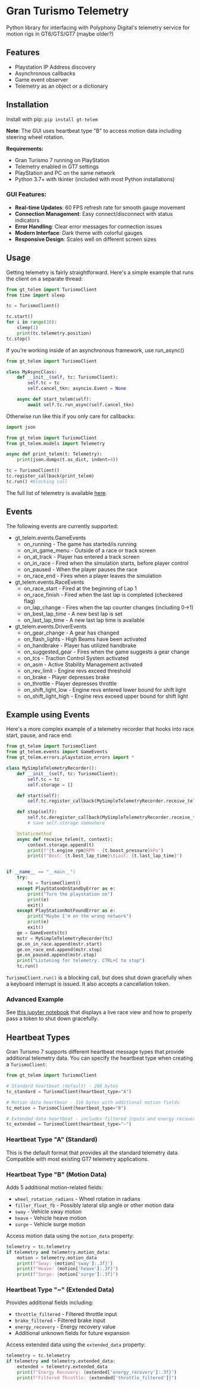 # Gran Turismo Telemetry
Python library for interfacing with Polyphony Digital's telemetry service for motion rigs in GT6/GTS/GT7 (maybe older?)

## Features
* Playstation IP Address discovery
* Asynchronous callbacks
* Game event observer
* Telemetry as an object or a dictionary

## Installation
Install with pip:
`pip install gt-telem`

**Note**: The GUI uses heartbeat type "B" to access motion data including steering wheel rotation.

**Requirements:**
- Gran Turismo 7 running on PlayStation
- Telemetry enabled in GT7 settings
- PlayStation and PC on the same network
- Python 3.7+ with tkinter (included with most Python installations)

### GUI Features:
- **Real-time Updates**: 60 FPS refresh rate for smooth gauge movement
- **Connection Management**: Easy connect/disconnect with status indicators
- **Error Handling**: Clear error messages for connection issues
- **Modern Interface**: Dark theme with colorful gauges
- **Responsive Design**: Scales well on different screen sizes

## Usage

Getting telemetry is fairly straightforward. Here's a simple example that runs the client on a separate thread:
```python
from gt_telem import TurismoClient
from time import sleep

tc = TurismoClient()

tc.start()
for i in range(10):
    sleep(1)
    print(tc.telemetry.position)
tc.stop()
```

If you're working inside of an asynchronous framework, use run_async()
```python
from gt_telem import TurismoClient

class MyAsyncClass:
    def __init__(self, tc: TurismoClient):
        self.tc = tc
        self.cancel_tkn: asyncio.Event = None

    async def start_telem(self):
        await self.tc.run_async(self.cancel_tkn)
```

Otherwise run like this if you only care for callbacks:
```python
import json

from gt_telem import TurismoClient
from gt_telem.models import Telemetry

async def print_telem(t: Telemetry):
    print(json.dumps(t.as_dict, indent=4))

tc = TurismoClient()
tc.register_callback(print_telem)
tc.run() #blocking call
```

The full list of telemetry is available [here](https://github.com/RaceCrewAI/gt-telem/blob/main/gt_telem/models/telemetry.py).

## Events
The following events are currently supported:
* gt_telem.events.GameEvents
  * on_running - The game has started/is running
  * on_in_game_menu - Outside of a race or track screen
  * on_at_track - Player has entered a track screen
  * on_in_race - Fired when the simulation starts, before player control
  * on_paused - When the player pauses the race
  * on_race_end - Fires when a player leaves the simulation
* gt_telem.events.RaceEvents
  * on_race_start - Fired at the beginning of Lap 1
  * on_race_finish - Fired when the last lap is completed (checkered flag)
  * on_lap_change - Fires when the lap counter changes (including 0->1)
  * on_best_lap_time - A new best lap is set
  * on_last_lap_time - A new last lap time is available
* gt_telem.events.DriverEvents
  * on_gear_change - A gear has changed
  * on_flash_lights - High Beams have been activated
  * on_handbrake - Player has utilized handbrake
  * on_suggested_gear - Fires when the game suggests a gear change
  * on_tcs - Traction Control System activated
  * on_asm - Active Stability Management activated
  * on_rev_limit - Engine revs exceed threshold
  * on_brake - Player depresses brake
  * on_throttle - Player depresses throttle
  * on_shift_light_low - Engine revs entered lower bound for shift light
  * on_shift_light_high - Engine revs exceed upper bound for shift light

## Example using Events
Here's a more complex example of a telemetry recorder that hooks into race start, pause, and race end:

```python
from gt_telem import TurismoClient
from gt_telem.events import GameEvents
from gt_telem.errors.playstation_errors import *

class MySimpleTelemetryRecorder():
    def __init__(self, tc: TurismoClient):
        self.tc = tc
        self.storage = []

    def start(self):
        self.tc.register_callback(MySimpleTelemetryRecorder.receive_telem, [self])

    def stop(self):
        self.tc.deregister_callback(MySimpleTelemetryRecorder.receive_telem)
        # save self.storage somewhere

    @staticmethod
    async def receive_telem(t, context):
        context.storage.append(t)
        print(f"{t.engine_rpm}RPM - {t.boost_pressure}kPa")
        print(f"Best: {t.best_lap_time}\tLast: {t.last_lap_time}")


if __name__ == "__main__":
    try:
        tc = TurismoClient()
    except PlayStatonOnStandbyError as e:
        print("Turn the playstation on")
        print(e)
        exit()
    except PlayStationNotFoundError as e:
        print("Maybe I'm on the wrong network")
        print(e)
        exit()
    ge = GameEvents(tc)
    mstr = MySimpleTelemetryRecorder(tc)
    ge.on_in_race.append(mstr.start)
    ge.on_race_end.append(mstr.stop)
    ge.on_paused.append(mstr.stop)
    print("Listening for telemetry. CTRL+C to stop")
    tc.run()
```

`TurismoClient.run()` is a blocking call, but does shut down gracefully when a keyboard interrupt is issued. It also accepts a cancellation token.

### Advanced Example
See [this jupyter notebook](https://gist.github.com/Jonpro03/5856bc6df506f4d3c7741d4cb42157f1) that displays a live race view and how to properly pass a token to shut down gracefully.

## Heartbeat Types

Gran Turismo 7 supports different heartbeat message types that provide additional telemetry data. You can specify the heartbeat type when creating a `TurismoClient`:

```python
from gt_telem import TurismoClient

# Standard heartbeat (default) - 296 bytes
tc_standard = TurismoClient(heartbeat_type="A")

# Motion data heartbeat - 316 bytes with additional motion fields
tc_motion = TurismoClient(heartbeat_type="B")

# Extended data heartbeat - includes filtered inputs and energy recovery
tc_extended = TurismoClient(heartbeat_type="~")
```

### Heartbeat Type "A" (Standard)
This is the default format that provides all the standard telemetry data. Compatible with most existing GT7 telemetry applications.

### Heartbeat Type "B" (Motion Data)
Adds 5 additional motion-related fields:
- `wheel_rotation_radians` - Wheel rotation in radians
- `filler_float_fb` - Possibly lateral slip angle or other motion data
- `sway` - Vehicle sway motion
- `heave` - Vehicle heave motion  
- `surge` - Vehicle surge motion

Access motion data using the `motion_data` property:
```python
telemetry = tc.telemetry
if telemetry and telemetry.motion_data:
    motion = telemetry.motion_data
    print(f"Sway: {motion['sway']:.3f}")
    print(f"Heave: {motion['heave']:.3f}")
    print(f"Surge: {motion['surge']:.3f}")
```

### Heartbeat Type "~" (Extended Data)
Provides additional fields including:
- `throttle_filtered` - Filtered throttle input
- `brake_filtered` - Filtered brake input
- `energy_recovery` - Energy recovery value
- Additional unknown fields for future expansion

Access extended data using the `extended_data` property:
```python
telemetry = tc.telemetry
if telemetry and telemetry.extended_data:
    extended = telemetry.extended_data
    print(f"Energy Recovery: {extended['energy_recovery']:.3f}")
    print(f"Filtered Throttle: {extended['throttle_filtered']}")
```
